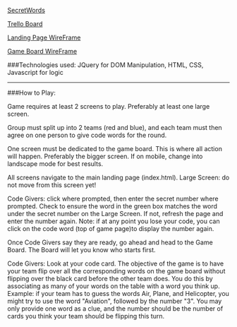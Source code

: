 [SecretWords](https://brianpbyers.github.io/WDI-Project1/)

[Trello Board](https://trello.com/b/M7FSZEet/project-1)

[Landing Page WireFrame](https://wireframe.cc/1RGtIW)

[Game Board WireFrame](https://wireframe.cc/EtHVJS)

###Technologies used: JQuery for DOM Manipulation, HTML, CSS, Javascript for logic


***
###How to Play:


Game requires at least 2 screens to play.  Preferably at least one large screen.

Group must split up into 2 teams (red and blue), and each team must then agree on one person to give code words for the round.

One screen must be dedicated to the game board.  This is where all action will happen.  Preferably the bigger screen.  If on mobile, change into landscape mode for best results.

All screens navigate to the main landing page (index.html).  Large Screen:  do not move from this screen yet!

Code Givers: click where prompted, then enter the secret number where prompted.  Check to ensure the word in the green box matches the word under the secret number on the Large Screen.  If not, refresh the page and enter the number again.  Note: if at any point you lose your code, you can click on the code word (top of game page)to display the number again.

Once Code Givers say they are ready, go ahead and head to the Game Board.  The Board will let you know who starts first.

Code Givers:  Look at your code card.  The objective of the game is to have your team flip over all the corresponding words on the game board without flipping over the black card before the other team does.  You do this by associating as many of your words on the table with a word you think up.
Example:  if your team has to guess the words Air, Plane, and Helicopter, you might try to use the word "Aviation", followed by the number "3".  You may only provide one word as a clue, and the number should be the number of cards you think your team should be flipping this turn.